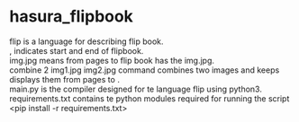 # hasura_flipbook
flip is a language for describing flip book.<br />
<start>, <end> indicates start and end of flipbook. <br />
<num1> <num2> img.jpg means from pages <num1> to <num2> flip book has the img.jpg.<br />
<num1> <num2> combine 2 img1.jpg img2.jpg command combines two images and keeps displays them from pages<num1> to <num2>. <br />
main.py is the compiler designed for te language flip using python3. <br />
requirements.txt contains te python modules required for running the script<br />
  <pip install -r requirements.txt>

  
  
